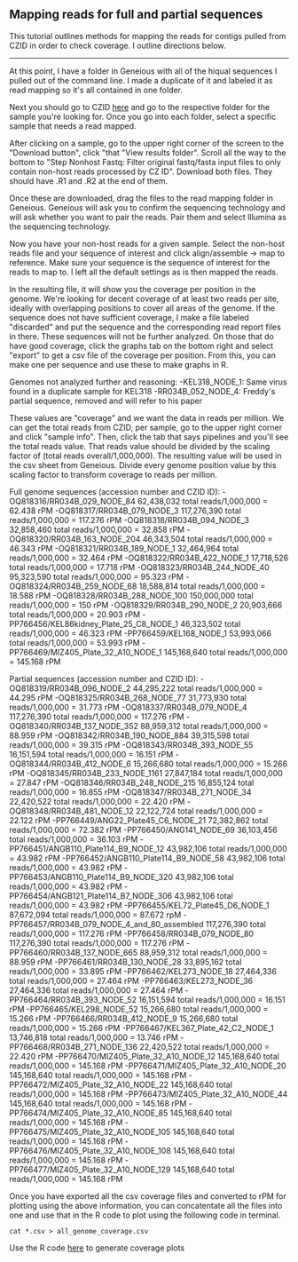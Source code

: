 Mapping reads for full and partial sequences
---

This tutorial outlines methods for mapping the reads for contigs pulled from CZID in order to check coverage. I outline directions below.

---

At this point, I have a folder in Geneious with all of the hiqual sequences I pulled out of the command line. I made a duplicate of it and labeled it as read mapping so it's all contained in one folder.  

Next you should go to CZID [here]() and go to the respective folder for the sample you're looking for. Once you go into each folder, select a specific sample that needs a read mapped. 

After clicking on a sample, go to the upper right corner of the screen to the "Download button", click "that "View results folder". Scroll all the way to the bottom to "Step Nonhost Fastq: Filter original fastq/fasta input files to only contain non-host reads processed by CZ ID". Download both files. They should have .R1 and .R2 at the end of them. 

Once these are downloaded, drag the files to the read mapping folder in Geneious. Geneious will ask you to confirm the sequencing technology and will ask whether you want to pair the reads. Pair them and select Illumina as the sequencing technology. 

Now you have your non-host reads for a given sample. Select the non-host reads file and your sequence of interest and click align/assemble -> map to reference. Make sure your sequence is the sequence of interest for the reads to map to. I left all the default settings as is then mapped the reads. 


In the resulting file, it will show you the coverage per position in the genome. We're looking for decent coverage of at least two reads per site, ideally with overlapping positions to cover all areas of the genome. If the sequence does not have sufficient coverage, I make a file labeled "discarded" and put the sequence and the corresponding read report files in there. These sequences will not be further analyzed. On those that do have good coverage, click the graphs tab on the bottom right and select "export" to get a csv file of the coverage per position. From this, you can make one per sequence and use these to make graphs in R.

Genomes not analyzed further and reasoning: 
-KEL318_NODE_1: Same virus found in a duplicate sample for KEL318
-RR034B_052_NODE_4: Freddy's partial sequence, removed and will refer to his paper


These values are "coverage" and we want the data in reads per million. We can get the total reads from CZID, per sample, go to the upper right corner and click "sample info". Then, click the tab that says pipelines and you'll see the total reads value. That reads value should be divided by the scaling factor of (total reads overall/1,000,000). The resulting value will be used in the csv sheet from Geneious. Divide every genome position value by this scaling factor to transform coverage to reads per million. 


Full genome sequences (accession number and CZID ID): 
-OQ818316/RR034B_029_NODE_84                62,438,032 total reads/1,000,000 = 62.438 rPM
-OQ818317/RR034B_079_NODE_3                 117,276,390 total reads/1,000,000 = 117.276 rPM
-OQ818318/RR034B_094_NODE_3                 32,858,460 total reads/1,000,000 = 32.858 rPM
-OQ818320/RR034B_163_NODE_204               46,343,504 total reads/1,000,000 = 46.343 rPM
-OQ818321/RR034B_189_NODE_1                 32,464,964 total reads/1,000,000 = 32.464 rPM
-OQ818322/RR034B_422_NODE_1                 17,718,526 total reads/1,000,000 = 17.718 rPM
-OQ818323/RR034B_244_NODE_40                95,323,590 total reads/1,000,000 = 95.323 rPM
-OQ818324/RR034B_259_NODE_68                18,588,814 total reads/1,000,000 = 18.588 rPM
-OQ818328/RR034B_288_NODE_100               150,000,000 total reads/1,000,000 = 150 rPM
-OQ818329/RR034B_290_NODE_2                 20,903,666 total reads/1,000,000 = 20.903 rPM
-PP766456/KEL86kidney_Plate_25_C8_NODE_1    46,323,502 total reads/1,000,000 = 46.323 rPM
-PP766459/KEL168_NODE_1                     53,993,066 total reads/1,000,000 = 53.993 rPM
-PP766469/MIZ405_Plate_32_A10_NODE_1        145,168,640 total reads/1,000,000 = 145.168 rPM

Partial sequences (accession number and CZID ID): 
-OQ818319/RR034B_096_NODE_2                   44,295,222 total reads/1,000,000 = 44.295 rPM
-OQ818325/RR034B_268_NODE_77                  31,773,930 total reads/1,000,000 = 31.773 rPM
-OQ818337/RR034B_079_NODE_4                   117,276,390 total reads/1,000,000 = 117.276 rPM
-OQ818340/RR034B_137_NODE_352                 88,959,312 total reads/1,000,000 = 88.959 rPM
-OQ818342/RR034B_190_NODE_884                 39,315,598 total reads/1,000,000 = 39.315 rPM
-OQ818343/RR034B_393_NODE_55                  16,151,594 total reads/1,000,000 = 16.151 rPM
-OQ818344/RR034B_412_NODE_6                   15,266,680 total reads/1,000,000 = 15.266 rPM
-OQ818345/RR034B_233_NODE_1161                27,847,184 total reads/1,000,000 = 27.847 rPM
-OQ818346/RR034B_248_NODE_215                 16,855,124 total reads/1,000,000 = 16.855 rPM
-OQ818347/RR034B_271_NODE_34                  22,420,522 total reads/1,000,000 = 22.420 rPM
-OQ818348/RR034B_481_NODE_12                  22,122,724 total reads/1,000,000 = 22.122 rPM
-PP766449/ANG22_Plate45_C6_NODE_21            72,382,862 total reads/1,000,000 = 72.382 rPM
-PP766450/ANG141_NODE_69                      36,103,456 total reads/1,000,000 = 36.103 rPM
-PP766451/ANGB110_Plate114_B9_NODE_12         43,982,106 total reads/1,000,000 = 43.982 rPM
-PP766452/ANGB110_Plate114_B9_NODE_58         43,982,106 total reads/1,000,000 = 43.982 rPM
-PP766453/ANGB110_Plate114_B9_NODE_320        43,982,106 total reads/1,000,000 = 43.982 rPM
-PP766454/ANGB121_Plate114_B7_NODE_306        43,982,106 total reads/1,000,000 = 43.982 rPM
-PP766455/KEL72_Plate45_D6_NODE_1             87,672,094 total reads/1,000,000 = 87.672 rpM
-PP766457/RR034B_079_NODE_4_and_80_assembled  117,276,390 total reads/1,000,000 = 117.276 rPM
-PP766458/RR034B_079_NODE_80                  117,276,390 total reads/1,000,000 = 117.276 rPM
-PP766460/RR034B_137_NODE_665                 88,959,312 total reads/1,000,000 = 88.959 rPM
-PP766461/RR034B_130_NODE_28                  33,895,162 total reads/1,000,000 = 33.895 rPM
-PP766462/KEL273_NODE_18                      27,464,336 total reads/1,000,000 = 27.464 rPM
-PP766463/KEL273_NODE_36                      27,464,336 total reads/1,000,000 = 27.464 rPM
-PP766464/RR034B_393_NODE_52                  16,151,594 total reads/1,000,000 = 16.151 rPM
-PP766465/KEL298_NODE_52                      15,266,680 total reads/1,000,000 = 15.266 rPM
-PP766466/RR034B_412_NODE_9                   15,266,680 total reads/1,000,000 = 15.266 rPM
-PP766467/KEL367_Plate_42_C2_NODE_1           13,746,818 total reads/1,000,000 = 13.746 rPM
-PP766468/RR034B_271_NODE_136                 22,420,522 total reads/1,000,000 = 22.420 rPM
-PP766470/MIZ405_Plate_32_A10_NODE_12         145,168,640 total reads/1,000,000 = 145.168 rPM
-PP766471/MIZ405_Plate_32_A10_NODE_20         145,168,640 total reads/1,000,000 = 145.168 rPM
-PP766472/MIZ405_Plate_32_A10_NODE_22         145,168,640 total reads/1,000,000 = 145.168 rPM
-PP766473/MIZ405_Plate_32_A10_NODE_44         145,168,640 total reads/1,000,000 = 145.168 rPM
-PP766474/MIZ405_Plate_32_A10_NODE_85         145,168,640 total reads/1,000,000 = 145.168 rPM
-PP766475/MIZ405_Plate_32_A10_NODE_105        145,168,640 total reads/1,000,000 = 145.168 rPM
-PP766476/MIZ405_Plate_32_A10_NODE_108        145,168,640 total reads/1,000,000 = 145.168 rPM
-PP766477/MIZ405_Plate_32_A10_NODE_129        145,168,640 total reads/1,000,000 = 145.168 rPM

Once you have exported all the csv coverage files and converted to rPM for plotting using the above information, you can concatentate all the files into one and use that in the R code to plot using the following code in terminal. 

```
cat *.csv > all_genome_coverage.csv

```

Use the R code [here]() to generate coverage plots
